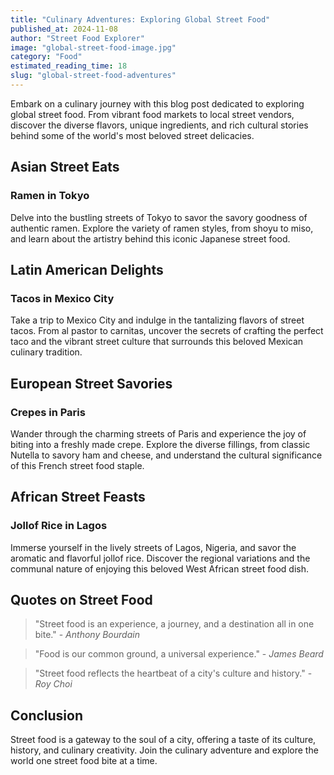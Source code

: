 ```yaml
---
title: "Culinary Adventures: Exploring Global Street Food"
published_at: 2024-11-08
author: "Street Food Explorer"
image: "global-street-food-image.jpg"
category: "Food"
estimated_reading_time: 18
slug: "global-street-food-adventures"
---
```


Embark on a culinary journey with this blog post dedicated to exploring global street food. From vibrant food markets to local street vendors, discover the diverse flavors, unique ingredients, and rich cultural stories behind some of the world's most beloved street delicacies.

## Asian Street Eats

### Ramen in Tokyo

Delve into the bustling streets of Tokyo to savor the savory goodness of authentic ramen. Explore the variety of ramen styles, from shoyu to miso, and learn about the artistry behind this iconic Japanese street food.

## Latin American Delights

### Tacos in Mexico City

Take a trip to Mexico City and indulge in the tantalizing flavors of street tacos. From al pastor to carnitas, uncover the secrets of crafting the perfect taco and the vibrant street culture that surrounds this beloved Mexican culinary tradition.

## European Street Savories

### Crepes in Paris

Wander through the charming streets of Paris and experience the joy of biting into a freshly made crepe. Explore the diverse fillings, from classic Nutella to savory ham and cheese, and understand the cultural significance of this French street food staple.

## African Street Feasts

### Jollof Rice in Lagos

Immerse yourself in the lively streets of Lagos, Nigeria, and savor the aromatic and flavorful jollof rice. Discover the regional variations and the communal nature of enjoying this beloved West African street food dish.

## Quotes on Street Food

> "Street food is an experience, a journey, and a destination all in one bite." - _Anthony Bourdain_

> "Food is our common ground, a universal experience." - _James Beard_

> "Street food reflects the heartbeat of a city's culture and history." - _Roy Choi_

## Conclusion

Street food is a gateway to the soul of a city, offering a taste of its culture, history, and culinary creativity. Join the culinary adventure and explore the world one street food bite at a time.
